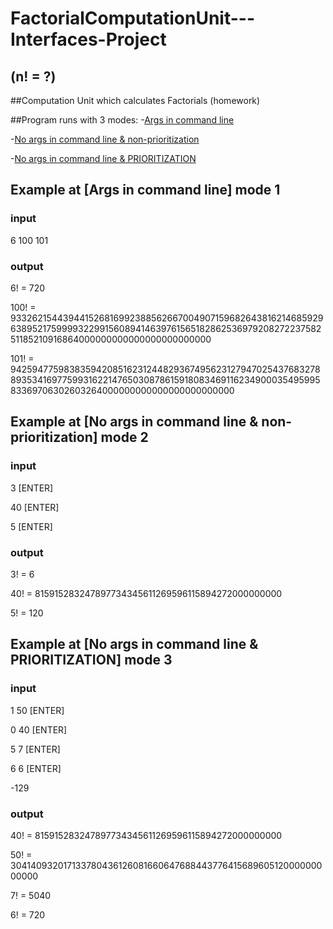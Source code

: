 # FactorialComputationUnit---Interfaces-Project
## (n! = ?)

##Computation Unit which calculates Factorials (homework)

##Program runs with 3 modes:
-[Args in command line](#example-at-args-in-command-line-mode-1)

-[No args in command line & non-prioritization](#example-at-no-args-in-command-line--non-prioritization-mode-2)

-[No args in command line & PRIORITIZATION](#example-at-no-args-in-command-line--prioritization-mode-3)

## Example at [Args in command line] mode 1

### input

6 100 101

### output

6! = 720

100! = 93326215443944152681699238856266700490715968264381621468592963895217599993229915608941463976156518286253697920827223758251185210916864000000000000000000000000

101! = 9425947759838359420851623124482936749562312794702543768327889353416977599316221476503087861591808346911623490003549599583369706302603264000000000000000000000000

## Example at [No args in command line & non-prioritization] mode 2

### input

3 [ENTER]

40 [ENTER]

5 [ENTER]

### output

3! = 6

40! = 815915283247897734345611269596115894272000000000

5! = 120

## Example at [No args in command line & PRIORITIZATION] mode 3

### input

1 50 [ENTER]

0 40 [ENTER]

5 7 [ENTER]

6 6 [ENTER]

-129

### output

40! = 815915283247897734345611269596115894272000000000

50! = 30414093201713378043612608166064768844377641568960512000000000000

7! = 5040

6! = 720
